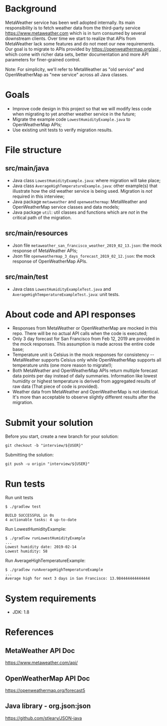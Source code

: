 # Background
MetaWeather service has been well adopted internally. Its main responsibility is to fetch weather data from the third-party service https://www.metaweather.com which is in turn consumed by several downstream clients. Over time we start to realize that APIs from MetaWeather lack some features and do not meet our new requirements. Our goal is to migrate to APIs provided by https://openweathermap.org/api , which come with richer data sets, better documentation and more API parameters for finer-grained control.

Note: For simplicity, we'll refer to MetaWeather as "old service" and OpenWeatherMap as "new service" across all Java classes.

# Goals
* Improve code design in this project so that we will modify less code when migrating to yet another weather service in the future;
* Migrate the example code `LowestHumidityExample.java` to OpenWeatherMap APIs;
* Use existing unit tests to verify migration results.

# File structure
## src/main/java
* Java class `LowestHumidityExample.java`: where migration will take place;
* Java class `AverageHighTemperatureExample.java`: other example(s) that illustrate how the old weather service is being used. Migration is *not* required in this interview;
* Java package `metaweather` and `openweathermap`: MetaWeather and OpenWeatherMap service classes and data models;
* Java package `util`: util classes and functions which are *not* in the critical path of the migration.

## src/main/resources
* Json file `metaweather_san_francisco_weather_2019_02_13.json`: the mock response of MetaWeather APIs;
* Json file `openweathermap_3_days_forecast_2019_02_12.json`: the mock response of OpenWeatherMap APIs.

## src/main/test
* Java class `LowestHumidityExampleTest.java` and `AverageHighTemperatureExampleTest.java`: unit tests.

# About code and API responses
* Responses from MetaWeather or OpenWeatherMap are mocked in this repo. There will be no actual API calls when the code is executed;
* Only 3 day forecast for San Francisco from Feb 12, 2019 are provided in the mock responses. This assumption is made across the entire code base;
* Temperature unit is Celsius in the mock responses for consistency -- MetaWeather supports Celsius only while OpenWeatherMap supports all temperature units (one more reason to migrate!);
* Both MetaWeather and OpenWeatherMap APIs return multiple forecast data points per day instead of daily summaries. Information like lowest humidity or highest temperature is derived from aggregated results of raw data (That piece of code is provided).
* Weather data from MetaWeather and OpenWeatherMap is not identical. It's more than acceptable to observe slightly different results after the migration.

# Submit your solution
Before you start, create a new branch for your solution:
```
git checkout -b "interview/${USER}"
```
Submitting the solution:
```
git push -u origin "interview/${USER}"
```

# Run tests
Run unit tests
```
$ ./gradlew test

BUILD SUCCESSFUL in 0s
4 actionable tasks: 4 up-to-date
```
Run LowestHumidityExample:
```
$ ./gradlew runLowestHumidityExample
...
Lowest humidity date: 2019-02-14
Lowest humidity: 58
```
Run AverageHighTemperatureExample:
```
$ ./gradlew runAverageHighTemperatureExample
...
Average high for next 3 days in San Francisco: 13.984444444444444
```

# System requirements
* JDK: 1.8

# References
## MetaWeather API Doc
https://www.metaweather.com/api/

## OpenWeatherMap API Doc
https://openweathermap.org/forecast5

## Java library - org.json:json
https://github.com/stleary/JSON-java
